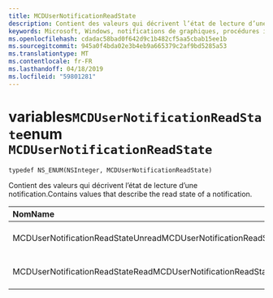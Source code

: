 ```yaml
---
title: MCDUserNotificationReadState
description: Contient des valeurs qui décrivent l’état de lecture d’une notification.
keywords: Microsoft, Windows, notifications de graphiques, procédures iOS, iPhone de savoir-faire
ms.openlocfilehash: cdadac58bad0f642d9c1b482cf5aa5cbab15ee1b
ms.sourcegitcommit: 945a0f4bda02e3b4eb9a665379c2af9bd5285a53
ms.translationtype: MT
ms.contentlocale: fr-FR
ms.lasthandoff: 04/18/2019
ms.locfileid: "59801281"
---
```

# <a name="enum-mcdusernotificationreadstate"></a><span data-ttu-id="f825c-104">variables`MCDUserNotificationReadState`</span><span class="sxs-lookup"><span data-stu-id="f825c-104">enum `MCDUserNotificationReadState`</span></span>

```
typedef NS_ENUM(NSInteger, MCDUserNotificationReadState)
```

<span data-ttu-id="f825c-105">Contient des valeurs qui décrivent l’état de lecture d’une notification.</span><span class="sxs-lookup"><span data-stu-id="f825c-105">Contains values that describe the read state of a notification.</span></span>

|<span data-ttu-id="f825c-106">Nom</span><span class="sxs-lookup"><span data-stu-id="f825c-106">Name</span></span> | <span data-ttu-id="f825c-107">Value</span><span class="sxs-lookup"><span data-stu-id="f825c-107">Value</span></span> | <span data-ttu-id="f825c-108">Description</span><span class="sxs-lookup"><span data-stu-id="f825c-108">Description</span></span> |
|:-- |:-- |:-- |
|   <span data-ttu-id="f825c-109">MCDUserNotificationReadStateUnread</span><span class="sxs-lookup"><span data-stu-id="f825c-109">MCDUserNotificationReadStateUnread</span></span> |<span data-ttu-id="f825c-110">0</span><span class="sxs-lookup"><span data-stu-id="f825c-110">0</span></span>| <span data-ttu-id="f825c-111">La notification n’a pas été lue.</span><span class="sxs-lookup"><span data-stu-id="f825c-111">The notification has not been read.</span></span> |
|   <span data-ttu-id="f825c-112">MCDUserNotificationReadStateRead</span><span class="sxs-lookup"><span data-stu-id="f825c-112">MCDUserNotificationReadStateRead</span></span> | <span data-ttu-id="f825c-113">1</span><span class="sxs-lookup"><span data-stu-id="f825c-113">1</span></span>| <span data-ttu-id="f825c-114">La notification a été lue.</span><span class="sxs-lookup"><span data-stu-id="f825c-114">The notification has been read.</span></span>|